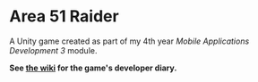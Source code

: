 # Area 51 Raider
A Unity game created as part of my 4th year *Mobile Applications Development 3* module.

**See [the wiki](https://github.com/Ronan-H/area-51-raider/wiki) for the game's developer diary.**
